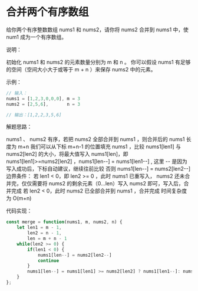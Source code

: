 # 合并两个有序数组

给你两个有序整数数组 nums1 和 nums2，请你将 nums2 合并到 nums1 中，使 num1 成为一个有序数组。

说明：

初始化 nums1 和 nums2 的元素数量分别为 m 和 n 。 你可以假设 nums1 有足够的空间（空间大小大于或等于 m + n ）来保存 nums2 中的元素。

示例：

```js
// 输入：
nums1 = [1,2,3,0,0,0], m = 3
nums2 = [2,5,6],       n = 3

// 输出：[1,2,2,3,5,6]
```

解题思路：

nums1 、 nums2 有序，若把 nums2 全部合并到 nums1 ，则合并后的 nums1 长度为 m+n
我们可以从下标 m+n-1 的位置填充 nums1 ，比较 nums1[len1] 与 nums2[len2] 的大小，将最大值写入 nums1[len]，即
nums1[len1]>=nums2[len2] ，nums1[len--] = nums1[len1--] , 这里 -- 是因为写入成功后，下标自动建议，继续往前比较
否则 nums1[len--] = nums2[len2--]
边界条件：
若 len1 < 0，即 len2 >= 0 ，此时 nums1 已重写入， nums2 还未合并完，仅仅需要将 nums2 的剩余元素（0…len）写入 nums2 即可，写入后，合并完成
若 len2 < 0，此时 nums2 已全部合并到 nums1 ，合并完成
时间复杂度为 O(m+n)

代码实现：

```js
const merge = function(nums1, m, nums2, n) {
    let len1 = m - 1,
        len2 = n - 1,
        len = m + n - 1
    while(len2 >= 0) {
        if(len1 < 0) {
            nums1[len--] = nums2[len2--]
            continue
        }
        nums1[len--] = nums1[len1] >= nums2[len2] ? nums1[len1--]: nums2[len2--]
    }
};
```
